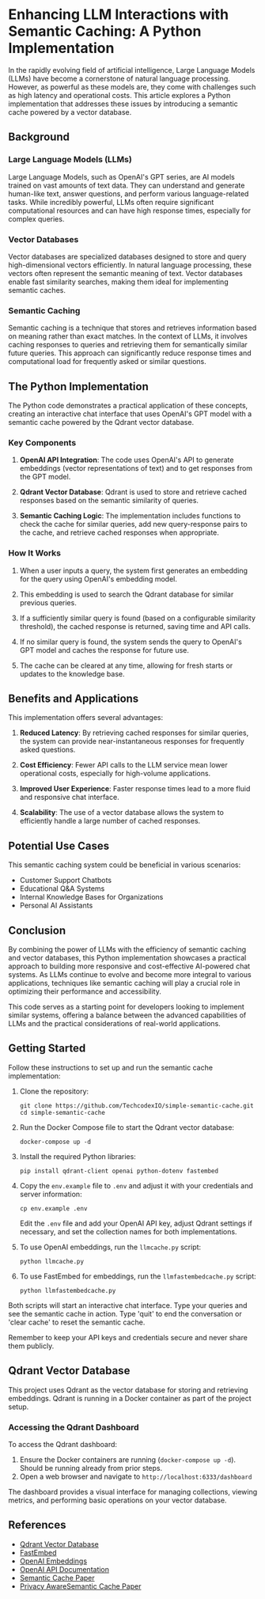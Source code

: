 # Enhancing LLM Interactions with Semantic Caching: A Python Implementation

In the rapidly evolving field of artificial intelligence, Large Language Models (LLMs) have become a cornerstone of natural language processing. However, as powerful as these models are, they come with challenges such as high latency and operational costs. This article explores a Python implementation that addresses these issues by introducing a semantic cache powered by a vector database.

## Background

### Large Language Models (LLMs)

Large Language Models, such as OpenAI's GPT series, are AI models trained on vast amounts of text data. They can understand and generate human-like text, answer questions, and perform various language-related tasks. While incredibly powerful, LLMs often require significant computational resources and can have high response times, especially for complex queries.

### Vector Databases

Vector databases are specialized databases designed to store and query high-dimensional vectors efficiently. In natural language processing, these vectors often represent the semantic meaning of text. Vector databases enable fast similarity searches, making them ideal for implementing semantic caches.

### Semantic Caching

Semantic caching is a technique that stores and retrieves information based on meaning rather than exact matches. In the context of LLMs, it involves caching responses to queries and retrieving them for semantically similar future queries. This approach can significantly reduce response times and computational load for frequently asked or similar questions.

## The Python Implementation

The Python code demonstrates a practical application of these concepts, creating an interactive chat interface that uses OpenAI's GPT model with a semantic cache powered by the Qdrant vector database.

### Key Components

1. **OpenAI API Integration**: The code uses OpenAI's API to generate embeddings (vector representations of text) and to get responses from the GPT model.

2. **Qdrant Vector Database**: Qdrant is used to store and retrieve cached responses based on the semantic similarity of queries.

3. **Semantic Caching Logic**: The implementation includes functions to check the cache for similar queries, add new query-response pairs to the cache, and retrieve cached responses when appropriate.

### How It Works

1. When a user inputs a query, the system first generates an embedding for the query using OpenAI's embedding model.

2. This embedding is used to search the Qdrant database for similar previous queries.

3. If a sufficiently similar query is found (based on a configurable similarity threshold), the cached response is returned, saving time and API calls.

4. If no similar query is found, the system sends the query to OpenAI's GPT model and caches the response for future use.

5. The cache can be cleared at any time, allowing for fresh starts or updates to the knowledge base.

## Benefits and Applications

This implementation offers several advantages:

1. **Reduced Latency**: By retrieving cached responses for similar queries, the system can provide near-instantaneous responses for frequently asked questions.

2. **Cost Efficiency**: Fewer API calls to the LLM service mean lower operational costs, especially for high-volume applications.

3. **Improved User Experience**: Faster response times lead to a more fluid and responsive chat interface.

4. **Scalability**: The use of a vector database allows the system to efficiently handle a large number of cached responses.

## Potential Use Cases

This semantic caching system could be beneficial in various scenarios:

- Customer Support Chatbots
- Educational Q&A Systems
- Internal Knowledge Bases for Organizations
- Personal AI Assistants

## Conclusion

By combining the power of LLMs with the efficiency of semantic caching and vector databases, this Python implementation showcases a practical approach to building more responsive and cost-effective AI-powered chat systems. As LLMs continue to evolve and become more integral to various applications, techniques like semantic caching will play a crucial role in optimizing their performance and accessibility.

This code serves as a starting point for developers looking to implement similar systems, offering a balance between the advanced capabilities of LLMs and the practical considerations of real-world applications.

## Getting Started

Follow these instructions to set up and run the semantic cache implementation:

1. Clone the repository:
   ```
   git clone https://github.com/TechcodexIO/simple-semantic-cache.git
   cd simple-semantic-cache
   ```

2. Run the Docker Compose file to start the Qdrant vector database:
   ```
   docker-compose up -d
   ```

3. Install the required Python libraries:
   ```
   pip install qdrant-client openai python-dotenv fastembed
   ```

4. Copy the `env.example` file to `.env` and adjust it with your credentials and server information:
   ```
   cp env.example .env
   ```
   Edit the `.env` file and add your OpenAI API key, adjust Qdrant settings if necessary, and set the collection names for both implementations.

5. To use OpenAI embeddings, run the `llmcache.py` script:
   ```
   python llmcache.py
   ```

6. To use FastEmbed for embeddings, run the `llmfastembedcache.py` script:
   ```
   python llmfastembedcache.py
   ```

Both scripts will start an interactive chat interface. Type your queries and see the semantic cache in action. Type 'quit' to end the conversation or 'clear cache' to reset the semantic cache.

Remember to keep your API keys and credentials secure and never share them publicly.

## Qdrant Vector Database

This project uses Qdrant as the vector database for storing and retrieving embeddings. Qdrant is running in a Docker container as part of the project setup.

### Accessing the Qdrant Dashboard

To access the Qdrant dashboard:

1. Ensure the Docker containers are running (`docker-compose up -d`). Should be running already from prior steps.
2. Open a web browser and navigate to `http://localhost:6333/dashboard`

The dashboard provides a visual interface for managing collections, viewing metrics, and performing basic operations on your vector database.

## References

- [Qdrant Vector Database](https://qdrant.tech/)
- [FastEmbed](https://github.com/qdrant/fastembed)
- [OpenAI Embeddings](https://platform.openai.com/docs/guides/embeddings)
- [OpenAI API Documentation](https://platform.openai.com/docs/api-reference)
- [Semantic Cache Paper](https://arxiv.org/html/2406.00025v1)
- [Privacy AwareSemantic Cache Paper](https://arxiv.org/html/2403.02694v1)
